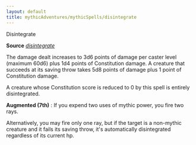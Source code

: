 ```yaml
---
layout: default
title: mythicAdventures/mythicSpells/disintegrate
---
```

Disintegrate

**Source** [_disintegrate_](spells/disintegrate#_disintegrate)

The damage dealt increases to 3d6 points of damage per caster level (maximum 60d6) plus 1d4 points of Constitution damage. A creature that succeeds at its saving throw takes 5d8 points of damage plus 1 point of Constitution damage.

A creature whose Constitution score is reduced to 0 by this spell is entirely disintegrated.

**Augmented (7th)** : If you expend two uses of mythic power, you fire two rays.

Alternatively, you may fire only one ray, but if the target is a non-mythic creature and it fails its saving throw, it's automatically disintegrated regardless of its current hp.

